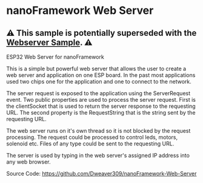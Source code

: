 # nanoFramework Web Server

## ⚠️ This sample is potentially superseded with the [Webserver Sample](https://github.com/nanoframework/Samples/tree/main/samples/Webserver). ⚠️

ESP32 Web Server for nanoFramework

This is a simple but powerful web server that allows the user to create a web server and application on one ESP board. In the past most applications used two chips one for the application and one to connect to the network. 

The server request is exposed to the application using the ServerRequest event. Two public properties are used to process the server request. First is the clientSocket that is used to return the server response to the requesting URL. The second property is the RequestString that is the string sent by the requesting URL. 

The web server runs on it's own thread so it is not blocked by the request processing. The request could be processed to control leds, motors, solenoid etc. Files of any type could be sent to the requesting URL.

The server is used by typing in the web server's assigned IP address into any web browser.

Source Code: https://github.com/Dweaver309/nanoFramework-Web-Server
